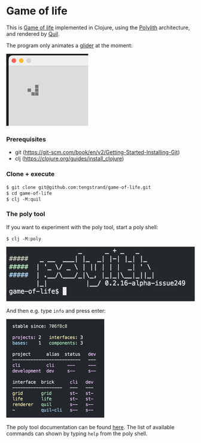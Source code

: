 # Game of life

This is [Game of life](https://en.wikipedia.org/wiki/Conway%27s_Game_of_Life) 
implemented in Clojure,
using the [Polylith](https://polylith.gitbook.io/polylith) architecture,
and rendered by [Quil](https://github.com/quil/quil).

The program only animates a [glider](https://conwaylife.com/wiki/Glider) at the moment:

![glider.png](glider.png)

### Prerequisites
- git (https://git-scm.com/book/en/v2/Getting-Started-Installing-Git)
- clj (https://clojure.org/guides/install_clojure)

### Clone + execute
```
$ git clone git@github.com:tengstrand/game-of-life.git
$ cd game-of-life
$ clj -M:quil
```

### The poly tool ###
If you want to experiment with the poly tool, start a poly shell:

```
$ clj -M:poly
```

![poly-shell.png](poly-shell.png)

And then e.g. type `info` and press enter:

![workspace.png](workspace.png)

The poly tool documentation can be found [here](https://polylith.gitbook.io/poly).
The list of available commands can shown by typing `help` from the poly shell.
